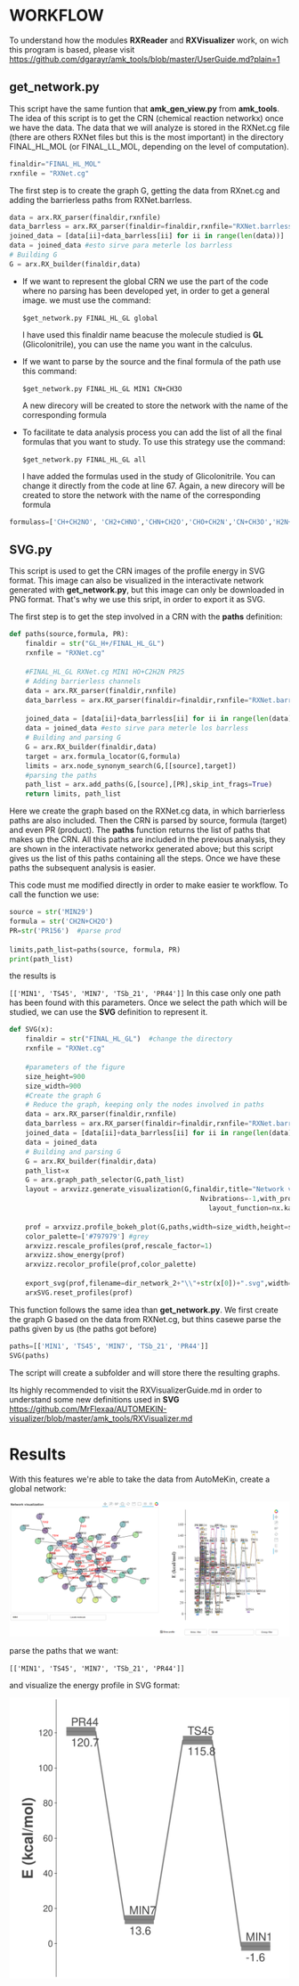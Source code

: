# WORKFLOW
To understand how the modules **RXReader** and **RXVisualizer** work, on wich this program is based, please visit https://github.com/dgarayr/amk_tools/blob/master/UserGuide.md?plain=1
## get_network.py

This script have the same funtion that **amk_gen_view.py** from **amk_tools**.
The idea of this script is to get the CRN (chemical reaction networkx) once we have the data.
The data that we will analyze is stored in the RXNet.cg file (there are others RXNet files but this is the most important) in the directory FINAL_HL_MOL (or FINAL_LL_MOL, depending on the level of computation).

```python
finaldir="FINAL_HL_MOL"
rxnfile = "RXNet.cg" 
```
The first step is to create the graph G, getting the data from RXnet.cg and adding the barrierless paths from RXNet.barrless.

```python
data = arx.RX_parser(finaldir,rxnfile)
data_barrless = arx.RX_parser(finaldir=finaldir,rxnfile="RXNet.barrless")
joined_data = [data[ii]+data_barrless[ii] for ii in range(len(data))]
data = joined_data #esto sirve para meterle los barrless
# Building G
G = arx.RX_builder(finaldir,data)
```
* If we want to represent the global CRN we use the part of the code where no parsing has been developed yet, in order to get a general image.
we must use the command: 

  `$get_network.py FINAL_HL_GL global`
  
  I have used this finaldir name beacuse the molecule studied is **GL** (Glicolonitrile), you can use the name you want in the calculus.

* If we want to parse by the source and the final formula of the path use this command:

  `$get_network.py FINAL_HL_GL MIN1 CN+CH3O `
  
  A new direcory will be created to store the network with the name of the corresponding formula
  
* To facilitate te data analysis process you can add the list of all the final formulas that you want to study. To use this strategy use the command:
    
   `$get_network.py FINAL_HL_GL all`
   
   I have added the formulas used in the study of Glicolonitrile. You can change it directly from the code at line 67. 
   Again,  a new direcory will be created to store the network with the name of the corresponding formula
  
 ```python
 formulass=['CH+CH2NO', 'CH2+CHNO','CHN+CH2O','CHO+CH2N','CN+CH3O','H2N+C2HO','H2O+CH2N','HO+C2H2N']
 ```
 
 
 
 
 
## SVG.py

This script is used to get the CRN images of the profile energy in SVG format. This image can also be visualized in the interactivate network generated with **get_network.py**, but this image can only be downloaded in PNG format. That's why we use this sript, in order to export it as SVG.

The first step is to get the step involved in a CRN with the **paths** definition:


```python
def paths(source,formula, PR):
    finaldir = str("GL_H+/FINAL_HL_GL")
    rxnfile = "RXNet.cg"
    
    #FINAL_HL_GL RXNet.cg MIN1 HO+C2H2N PR25
    # Adding barrierless channels
    data = arx.RX_parser(finaldir,rxnfile)
    data_barrless = arx.RX_parser(finaldir=finaldir,rxnfile="RXNet.barrless")
        
    joined_data = [data[ii]+data_barrless[ii] for ii in range(len(data))]
    data = joined_data #esto sirve para meterle los barrless
    # Building and parsing G
    G = arx.RX_builder(finaldir,data)
    target = arx.formula_locator(G,formula)
    limits = arx.node_synonym_search(G,[[source],target])
    #parsing the paths
    path_list = arx.add_paths(G,[source],[PR],skip_int_frags=True)
    return limits, path_list
```
Here we create the graph based on the RXNet.cg data, in which barrierless paths are also included. Then the CRN is parsed by source, formula (target) and even PR (product).
The **paths** function returns the list of paths that makes up the CRN. All this paths are included in the previous analysis, they are shown in the interactivate networkx generated above; but this script gives us the list of this paths containing all the steps. Once we have these paths the subsequent analysis is easier.

This code must me modified directly in order to make easier te workflow.  To call the function we use:
```python
source = str('MIN29')
formula = str('CH2N+CH2O')
PR=str('PR156')  #parse prod 

limits,path_list=paths(source, formula, PR)
print(path_list)
```
the results is

`[['MIN1', 'TS45', 'MIN7', 'TSb_21', 'PR44']]`
In this case only one path has been found with this parameters. 
Once we select the path which will be studied, we can use the **SVG** definition to represent it.

```python 
def SVG(x):
    finaldir = str("FINAL_HL_GL")  #change the directory  
    rxnfile = "RXNet.cg"
    
    #parameters of the figure
    size_height=900
    size_width=900
    #Create the graph G
    # Reduce the graph, keeping only the nodes involved in paths
    data = arx.RX_parser(finaldir,rxnfile)
    data_barrless = arx.RX_parser(finaldir=finaldir,rxnfile="RXNet.barrless")
    joined_data = [data[ii]+data_barrless[ii] for ii in range(len(data))]
    data = joined_data 
    # Building and parsing G
    G = arx.RX_builder(finaldir,data)
    path_list=x
    G = arx.graph_path_selector(G,path_list)
    layout = arxvizz.generate_visualization(G,finaldir,title="Network visualization",outfile=dir_network_2+"\\network_.html",
                                                Nvibrations=-1,with_profiles=True,
                                                  layout_function=nx.kamada_kawai_layout) #nx.kamada_kawai_layout) nx.spring_layout()

    prof = arxvizz.profile_bokeh_plot(G,paths,width=size_width,height=size_height,out_backend="svg") #900, 900  
    color_palette=['#797979'] #grey
    arxvizz.rescale_profiles(prof,rescale_factor=1)
    arxvizz.show_energy(prof)
    arxvizz.recolor_profile(prof,color_palette)
    
    export_svg(prof,filename=dir_network_2+"\\"+str(x[0])+".svg",width=size_width,height=size_height) #900,900
    arxSVG.reset_profiles(prof)

```
This function follows the same idea than **get_network.py**. We first create the graph G based on the data from RXNet.cg, but thins casewe parse the paths given by us (the paths got before)

```python
paths=[['MIN1', 'TS45', 'MIN7', 'TSb_21', 'PR44']]
SVG(paths)
```
The script will create a subfolder and will store there the resulting graphs.


Its highly recommended to visit the RXVisualizerGuide.md  in order to understand some new definitions used in **SVG** https://github.com/MrFlexaa/AUTOMEKIN-visualizer/blob/master/amk_tools/RXVisualizer.md



# Results

With this features we're able to take the data from AutoMeKin, create a global network:

![picture](images/global.png)

parse the paths that we want:

`[['MIN1', 'TS45', 'MIN7', 'TSb_21', 'PR44']]`

and visualize the energy profile in SVG format:

![picture](images/CRN.svg)
























































